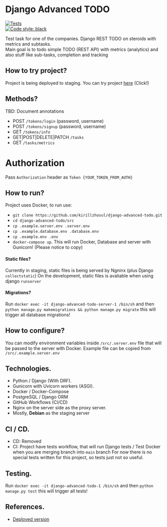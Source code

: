 # Django Advanced TODO

[![Tests](https://github.com/kirillzhosul/django-advanced-todo/actions/workflows/tests.yml/badge.svg)](https://github.com/kirillzhosul/advanced-todo/actions/workflows/tests.yml) \
[![Code style: black](https://img.shields.io/badge/code%20style-black-000000.svg)](https://github.com/psf/black)

Test task for one of the companies. Django REST TODO on steroids with metrics and subtasks. \
Main goal is to todo simple TODO (REST API) with metrics (analytics) and also stuff like sub-tasks, completion and tracking

## How to try project?

Project is being deployed to staging. You can try project [here](https://kirillzhosul.florgon.com/tests/api/todo) (Click!)

## Methods?

TBD: Document annotations

- POST `/tokens/login` (password, username)
- POST `/tokens/signup` (password, username)
- GET `/tokens/info`
- GET|POST|DELETE|PATCH `/tasks`
- GET `/tasks/metrics`

# Authorization

Pass `Authorization` header as `Token {YOUR_TOKEN_FROM_AUTH}`

## How to run?

Project uses Docker, to run use:

- `git clone https://github.com/kirillzhosul/django-advanced-todo.git`
- `cd django-advanced-todo/src`
- `cp .example.server.env .server.env`
- `cp .example.database.env .database.env`
- `cp .example.env .env`
- `docker-compose up`.
  This will run Docker, Database and server with Gunicorn!
  (Please notice to copy)

#### Static files?

Currently in staging, static files is being served by Ngninx (plus Django `collectstatic`)
On the development, static files is avaliable when using django `runserver`

#### Migrations?

Run `docker exec -it django-advanced-todo-server-1 /bin/sh` and then `python manage.py makemigrations && python manage.py migrate` this will trigger all database migrations!

## How to configure?

You can modify environment variables inside `/src/.server.env` file that will be passed to the server with Docker.
Example file can be copied from `/src/.example.server.env`

## Technologies.

- Python / Django (With DRF).
- Gunicorn with Uvicorn workers (ASGI).
- Docker / Docker-Compose
- PostgreSQL / Django ORM
- GitHub Workflows (CI/CD)
- Nginx on the server side as the proxy server.
- Mostly, **Debian** as the staging server

## CI / CD.

- CD: Removed
- CI: Project have tests workflow, that will run Django tests / Test Docker when you are merging branch into `main` branch
  For now there is no special tests written for this project, so tests just not so useful.

## Testing.

Run `docker exec -it django-advanced-todo-1 /bin/sh` and then `python manage.py test` this will trigger all tests!

## References.

- [Deployed version](https://kirillzhosul.florgon.com/tests/api/todo)
